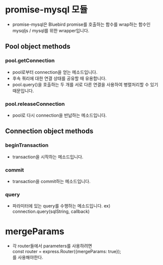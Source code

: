 # promise-mysql 모듈
- promise-mysql은 Bluebird promise를 호출하는 함수를 wrap하는 함수인 mysqljs / mysql를 위한 wrapper입니다.

## Pool object methods
### pool.getConnection
- pool로부터 connection을 얻는 메소드입니다.
- 후속 쿼리에 대한 연결 상태를 공유할 때 유용합니다.
- pool.query()을 호출하는 두 개를 서로 다른 연결을 사용하여 병렬처리할 수 있기 때문입니다.
### pool.releaseConnection
- pool로 다시  connection을 반납하는 메소드입니다.

## Connection object methods
### beginTransaction
- transaction을 시작하는 메소드입니다.
### commit
- transaction을 commit하는 메소드입니다.
### query
- 파라미터에 있는 query를 수행하는 메소드입니다.  ex) connection.query(sqlString, callback)

# mergeParams
- 각 router들에서 parameters를 사용하려면  
const router = express.Router({mergeParams: true});  
를 사용해야한다.
